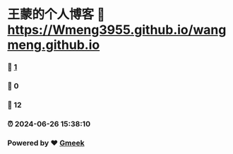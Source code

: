 # 王蒙的个人博客 :link: https://Wmeng3955.github.io/wangmeng.github.io 
### :page_facing_up: [1](https://Wmeng3955.github.io/wangmeng.github.io/tag.html) 
### :speech_balloon: 0 
### :hibiscus: 12 
### :alarm_clock: 2024-06-26 15:38:10 
### Powered by :heart: [Gmeek](https://github.com/Meekdai/Gmeek)
